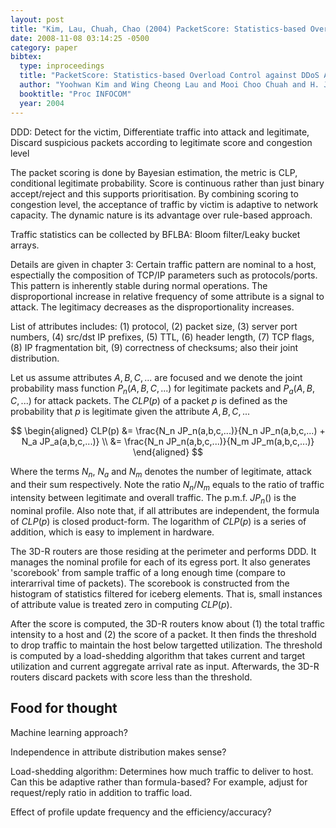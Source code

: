 ```yaml
---
layout: post
title: "Kim, Lau, Chuah, Chao (2004) PacketScore: Statistics-based Overload Control against DDoS Attacks (INFOCOM)"
date: 2008-11-08 03:14:25 -0500
category: paper
bibtex:
  type: inproceedings
  title: "PacketScore: Statistics-based Overload Control against DDoS Attacks"
  author: "Yoohwan Kim and Wing Cheong Lau and Mooi Choo Chuah and H. Jonathan Chao"
  booktitle: "Proc INFOCOM"
  year: 2004
---
```

DDD: Detect for the victim, Differentiate traffic into attack and legitimate, Discard suspicious packets according to legitimate score and congestion level

The packet scoring is done by Bayesian estimation, the metric is CLP, conditional legitimate probability. Score is continuous rather than just binary accept/reject and this supports prioritisation. By combining scoring to congestion level, the acceptance of traffic by victim is adaptive to network capacity. The dynamic nature is its advantage over rule-based approach.

Traffic statistics can be collected by BFLBA: Bloom filter/Leaky bucket arrays.

Details are given in chapter 3: Certain traffic pattern are nominal to a host, espectially the composition of TCP/IP parameters such as protocols/ports. This pattern is inherently stable during normal operations. The disproportional increase in relative frequency of some attribute is a signal to attack. The legitimacy decreases as the disproportionality increases.

List of attributes includes: (1) protocol, (2) packet size, (3) server port numbers, (4) src/dst IP prefixes, (5) TTL, (6) header length, (7) TCP flags, (8) IP fragmentation bit, (9) correctness of checksums; also their joint distribution.

Let us assume attributes $A, B, C, ...$ are focused and we denote the joint probability mass function $P_n(A,B,C,...)$ for legitimate packets and $P_a(A,B,C,...)$ for attack packets. The $CLP(p)$ of a packet $p$ is defined as the probability that $p$ is legitimate given the attribute $A,B,C,...$

$$
\begin{aligned}
CLP(p) &= \frac{N_n JP_n(a,b,c,...)}{N_n JP_n(a,b,c,...) + N_a JP_a(a,b,c,...)} \\
&= \frac{N_n JP_n(a,b,c,...)}{N_m JP_m(a,b,c,...)}
\end{aligned}
$$

Where the terms $N_n$, $N_a$ and $N_m$ denotes the number of legitimate, attack and their sum respectively. Note the ratio $N_n/N_m$ equals to the ratio of traffic intensity between legitimate and overall traffic. The p.m.f. $JP_n()$ is the nominal profile. Also note that, if all attributes are independent, the formula of $CLP(p)$ is closed product-form. The logarithm of $CLP(p)$ is a series of addition, which is easy to implement in hardware.

The 3D-R routers are those residing at the perimeter and performs DDD. It manages the nominal profile for each of its egress port. It also generates 'scorebook' from sample traffic of a long enough time (compare to interarrival time of packets). The scorebook is constructed from the histogram of statistics filtered for iceberg elements. That is, small instances of attribute value is treated zero in computing $CLP(p)$.

After the score is computed, the 3D-R routers know about (1) the total traffic intensity to a host and (2) the score of a packet. It then finds the threshold to drop traffic to maintain the host below targetted utilization. The threshold is computed by a load-shedding algorithm that takes current and target utilization and current aggregate arrival rate as input. Afterwards, the 3D-R routers discard packets with score less than the threshold.


## Food for thought

Machine learning approach?

Independence in attribute distribution makes sense?

Load-shedding algorithm: Determines how much traffic to deliver to host. Can this be adaptive rather than formula-based? For example, adjust for request/reply ratio in addition to traffic load.

Effect of profile update frequency and the efficiency/accuracy?

